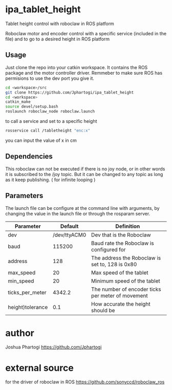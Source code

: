 # ipa_tablet_height
Tablet height control with roboclaw in ROS platform


Roboclaw motor and encoder control with a specific service (included in the file) and to go to a desired height in ROS platform


## Usage
Just clone the repo into your catkin workspace. It contains the ROS package and the motor controller driver.  Remmeber to make sure ROS has permisions to use the dev port you give it.

```bash
cd <workspace>/src
git clone https://github.com/Jphartogi/ipa_tablet_height
cd <workspace>
catkin_make
source devel/setup.bash
roslaunch roboclaw_node roboclaw.launch
```
to call a service and set to a specific height 

```bash
rosservice call /tabletheight "enc:x"
``` 
you can input the value of x in cm

## Dependencies

This roboclaw can not be executed if there is no joy node, or in other words it is subscribed to the /joy topic. But it can be changed to any topic as long as it keep publishing. ( for infinite looping )

## Parameters
The launch file can be configure at the command line with arguments, by changing the value in the launch file or through the rosparam server.

|Parameter|Default|Definition|
|-----|----------|-------|
|dev|/dev/ttyACM0|Dev that is the Roboclaw|
|baud|115200|Baud rate the Roboclaw is configured for|
|address|128|The address the Roboclaw is set to, 128 is 0x80|
|max_speed|20|Max speed of the tablet|
|min_speed|20|Minimum speed of the tablet|
|ticks_per_meter|4342.2|The number of encoder ticks per meter of movement|
|height)tolerance|0.1|How accurate the height should be|


# author
Joshua Phartogi https://github.com/Jphartogi

# external source
for the driver of roboclaw in ROS
https://github.com/sonyccd/roboclaw_ros
